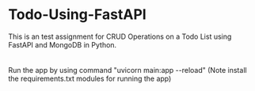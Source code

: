 # Todo-Using-FastAPI
This is an test assignment for CRUD Operations on a Todo List using FastAPI and MongoDB in Python.
<br />
<br />
<br />
Run the app by using command "uvicorn main:app --reload" (Note install the requirements.txt modules for running the app)
